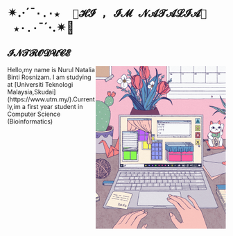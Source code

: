 # ✴.·´¯`·.·★  🎀𝓗𝓘 , 𝓘𝓜 𝓝𝓐𝓣𝓐𝓛𝓘𝓐🎀  ★·.·`¯´·.✴💞 
## 𝓘𝓝𝓣𝓡𝓞𝓓𝓤𝓒𝓔
<img align="right" width=300px  src="gif.gif">
Hello,my name is Nurul Natalia Binti Rosnizam. I am studying at [Universiti Teknologi Malaysia,Skudai](https://www.utm.my/).Currently,im a first year student in Computer Science (Bioinformatics)





